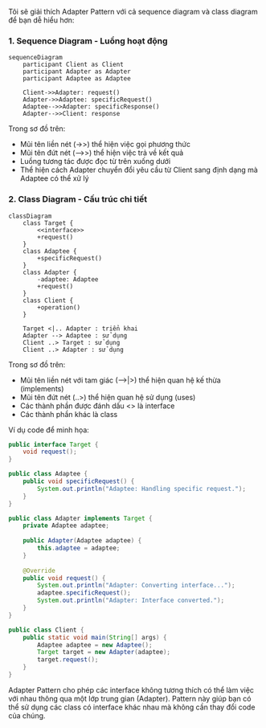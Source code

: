 Tôi sẽ giải thích Adapter Pattern với cả sequence diagram và class diagram để bạn dễ hiểu hơn:

###  1. Sequence Diagram - Luồng hoạt động

```mermaid
sequenceDiagram
    participant Client as Client
    participant Adapter as Adapter
    participant Adaptee as Adaptee
    
    Client->>Adapter: request()
    Adapter->>Adaptee: specificRequest()
    Adaptee-->>Adapter: specificResponse()
    Adapter-->>Client: response
```

Trong sơ đồ trên:

- Mũi tên liền nét (->>) thể hiện việc gọi phương thức
- Mũi tên đứt nét (-->>) thể hiện việc trả về kết quả
- Luồng tương tác được đọc từ trên xuống dưới
- Thể hiện cách Adapter chuyển đổi yêu cầu từ Client sang định dạng mà Adaptee có thể xử lý

###  2. Class Diagram - Cấu trúc chi tiết

```mermaid
classDiagram
    class Target {
        <<interface>>
        +request()
    }
    class Adaptee {
        +specificRequest()
    }
    class Adapter {
        -adaptee: Adaptee
        +request()
    }
    class Client {
        +operation()
    }
    
    Target <|.. Adapter : triển khai
    Adapter --> Adaptee : sử dụng
    Client ..> Target : sử dụng
    Client ..> Adapter : sử dụng
```

Trong sơ đồ trên:

- Mũi tên liền nét với tam giác (-->|>) thể hiện quan hệ kế thừa (implements)
- Mũi tên đứt nét (..>) thể hiện quan hệ sử dụng (uses)
- Các thành phần được đánh dấu <<interface>> là interface
- Các thành phần khác là class

Ví dụ code để minh họa:

```java
public interface Target {
    void request();
}

public class Adaptee {
    public void specificRequest() {
        System.out.println("Adaptee: Handling specific request.");
    }
}

public class Adapter implements Target {
    private Adaptee adaptee;
    
    public Adapter(Adaptee adaptee) {
        this.adaptee = adaptee;
    }
    
    @Override
    public void request() {
        System.out.println("Adapter: Converting interface...");
        adaptee.specificRequest();
        System.out.println("Adapter: Interface converted.");
    }
}

public class Client {
    public static void main(String[] args) {
        Adaptee adaptee = new Adaptee();
        Target target = new Adapter(adaptee);
        target.request();
    }
}
```

Adapter Pattern cho phép các interface không tương thích có thể làm việc với nhau thông qua một lớp trung gian (Adapter). Pattern này giúp bạn có thể sử dụng các class có interface khác nhau mà không cần thay đổi code của chúng.